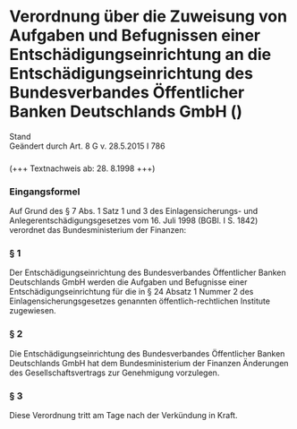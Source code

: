 Verordnung über die Zuweisung von Aufgaben und Befugnissen einer Entschädigungseinrichtung an die Entschädigungseinrichtung des Bundesverbandes Öffentlicher Banken Deutschlands GmbH ()
========================================================================================================================================================================================

Stand  
Geändert durch Art. 8 G v. 28.5.2015 I 786

### 

(+++ Textnachweis ab: 28. 8.1998 +++)

### Eingangsformel

Auf Grund des § 7 Abs. 1 Satz 1 und 3 des Einlagensicherungs- und Anlegerentschädigungsgesetzes vom 16. Juli 1998 (BGBl. I S. 1842) verordnet das Bundesministerium der Finanzen:

### § 1

Der Entschädigungseinrichtung des Bundesverbandes Öffentlicher Banken Deutschlands GmbH werden die Aufgaben und Befugnisse einer Entschädigungseinrichtung für die in § 24 Absatz 1 Nummer 2 des Einlagensicherungsgesetzes genannten öffentlich-rechtlichen Institute zugewiesen.

### § 2

Die Entschädigungseinrichtung des Bundesverbandes Öffentlicher Banken Deutschlands GmbH hat dem Bundesministerium der Finanzen Änderungen des Gesellschaftsvertrags zur Genehmigung vorzulegen.

### § 3

Diese Verordnung tritt am Tage nach der Verkündung in Kraft.
